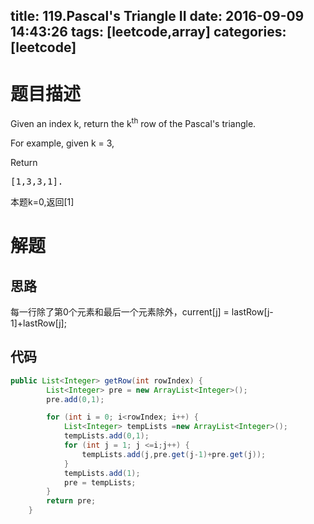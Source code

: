 title: 119.Pascal's Triangle II
date: 2016-09-09 14:43:26
tags: [leetcode,array]
categories: [leetcode]
---
# 题目描述
Given an index k, return the k<sup>th</sup> row of the Pascal's triangle.

For example, given k = 3,

Return

<pre>[1,3,3,1].
</pre>
本题k=0,返回[1]
<!-- more -->
# 解题
## 思路
每一行除了第0个元素和最后一个元素除外，current[j] = lastRow[j-1]+lastRow[j];
## 代码
```java
public List<Integer> getRow(int rowIndex) {
        List<Integer> pre = new ArrayList<Integer>();
        pre.add(0,1);

        for (int i = 0; i<rowIndex; i++) {
            List<Integer> tempLists =new ArrayList<Integer>();
            tempLists.add(0,1);
            for (int j = 1; j <=i;j++) {
                tempLists.add(j,pre.get(j-1)+pre.get(j));
            }
            tempLists.add(1);
            pre = tempLists;
        }
        return pre;
    }
```
